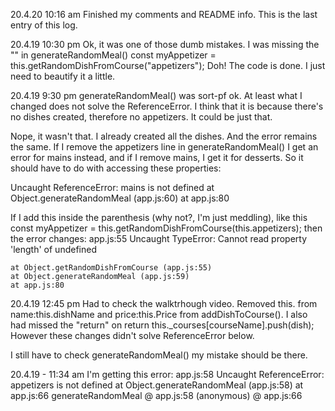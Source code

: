 20.4.20 10:16 am
Finished my comments and README info. This is the last entry of this log.

20.4.19 10:30 pm
Ok, it was one of those dumb mistakes. I was missing the "" in generateRandomMeal()
const myAppetizer = this.getRandomDishFromCourse("appetizers");
Doh!
The code is done. I just need to beautify it a little.

20.4.19 9:30 pm
generateRandomMeal() was sort-pf ok. At least what I changed does not solve the ReferenceError. I think that it is because there's no dishes created, therefore no appetizers. It could be just that. 

Nope, it wasn't that. I already created all the dishes. And the error remains the same. If I remove the appetizers line in  generateRandomMeal() I get an error for mains instead, and if I remove mains, I get it for desserts. So it should have to do with accessing these properties:

Uncaught ReferenceError: mains is not defined
    at Object.generateRandomMeal (app.js:60)
    at app.js:80

If I add this inside the parenthesis (why not?, I'm just meddling), like this
const myAppetizer = this.getRandomDishFromCourse(this.appetizers); then the error changes:
app.js:55 Uncaught TypeError: Cannot read property 'length' of undefined

    at Object.getRandomDishFromCourse (app.js:55)
    at Object.generateRandomMeal (app.js:59)
    at app.js:80


20.4.19  12:45 pm
Had to check the walktrhough video.
Removed this. from name:this.dishName and price:this.Price from addDishToCourse(). I also had missed the "return" on return this._courses[courseName].push(dish);
However these changes didn't solve ReferenceError below. 

I still have to check generateRandomMeal() my mistake should be there. 


20.4.19 - 11:34 am
I'm getting this error: 
app.js:58 Uncaught ReferenceError: appetizers is not defined
    at Object.generateRandomMeal (app.js:58)
    at app.js:66
generateRandomMeal @ app.js:58
(anonymous) @ app.js:66

